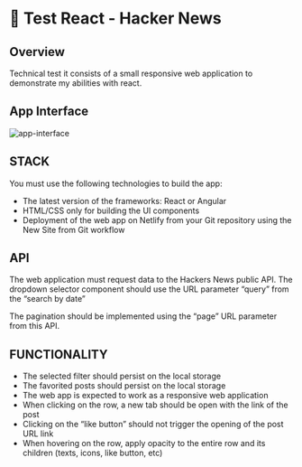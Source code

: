 # 🧪 Test React - Hacker News

## Overview

Technical test it consists of a small responsive web application to demonstrate my abilities with react.

## App Interface

![app-interface](https://user-images.githubusercontent.com/73412079/160034743-f959fd5a-283e-4b8c-8931-47d7cb03efc6.jpg)

## STACK

You must use the following technologies to build the app:

* The latest version of the frameworks: React or Angular
* HTML/CSS only for building the UI components
* Deployment of the web app on Netlify from your Git repository using the New Site from Git workflow

## API

The web application must request data to the Hackers News public API. The dropdown
selector component should use the URL parameter “query” from the “search by date”

The pagination should be implemented using the “page” URL parameter from this API.

## FUNCTIONALITY

* The selected filter should persist on the local storage
* The favorited posts should persist on the local storage
* The web app is expected to work as a responsive web application
* When clicking on the row, a new tab should be open with the link of the post
* Clicking on the “like button” should not trigger the opening of the post URL link
* When hovering on the row, apply opacity to the entire row and its children (texts, icons, like button, etc)


